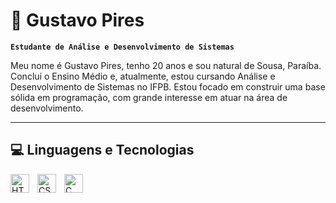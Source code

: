 # 📍 Gustavo Pires
**`Estudante de Análise e Desenvolvimento de Sistemas`**

Meu nome é Gustavo Pires, tenho 20 anos e sou natural de Sousa, Paraíba. Concluí o Ensino Médio e, atualmente, estou cursando Análise e Desenvolvimento de Sistemas no IFPB. Estou focado em construir uma base sólida em programação, com grande interesse em atuar na área de desenvolvimento.

---

## 💻 Linguagens e Tecnologias
<img 
    align="left" 
    alt="HTML"
    title="HTML" 
    width="30px" 
    style="padding-right: 10px;" 
    src="https://cdn.jsdelivr.net/gh/devicons/devicon@latest/icons/html5/html5-original.svg" 
/>
<img 
    align="left" 
    alt="CSS" 
    title="CSS"
    width="30px" 
    style="padding-right: 10px;" 
    src="https://cdn.jsdelivr.net/gh/devicons/devicon@latest/icons/css3/css3-original.svg" 
/>
<img 
    align="left" 
    alt="C" 
    title="C"
    width="30px" 
    style="padding-right: 10px;" 
    src="https://cdn.jsdelivr.net/gh/devicons/devicon@latest/icons/c/c-original.svg"
/>
